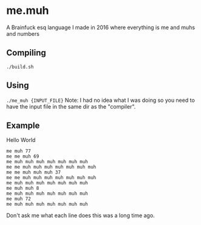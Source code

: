 # me.muh

A Brainfuck esq language I made in 2016 where everything is me and muhs and numbers

## Compiling 
```./build.sh```

## Using
```./me_muh {INPUT_FILE}```
Note: I had no idea what I was doing so you need to have the input file in the same dir as the "compiler".

## Example
Hello World
```
me muh 77
me me muh 69
me muh muh muh muh muh muh muh
me me muh muh muh muh muh muh muh
me me muh muh muh 37
me me muh muh muh muh muh muh muh
me muh muh muh muh muh muh muh
me muh muh 8
me muh muh muh muh muh muh muh
me muh 72
me muh muh muh muh muh muh muh
```
Don't ask me what each line does this was a long time ago.